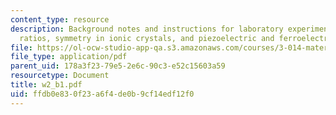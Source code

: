 ```yaml
---
content_type: resource
description: Background notes and instructions for laboratory experiments on radius
  ratios, symmetry in ionic crystals, and piezoelectric and ferroelectric oxide structures.
file: https://ol-ocw-studio-app-qa.s3.amazonaws.com/courses/3-014-materials-laboratory-fall-2006/ffdb0e830f23a6f4de0b9cf14edf12f0_w2_b1.pdf
file_type: application/pdf
parent_uid: 178a3f23-79e5-2e6c-90c3-e52c15603a59
resourcetype: Document
title: w2_b1.pdf
uid: ffdb0e83-0f23-a6f4-de0b-9cf14edf12f0
---
```


